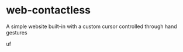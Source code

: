 # web-contactless
A simple website built-in with a custom cursor controlled through hand gestures

uf

